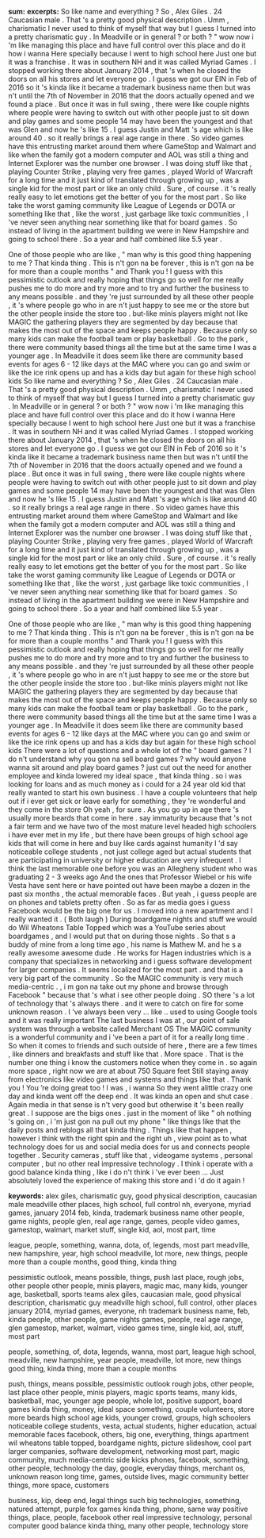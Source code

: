 **sum:**
**excerpts:**
So like name and everything ? So , Alex Giles . 24 Caucasian male . That 's a pretty good physical description . Umm , charismatic I never used to think of myself that way but I guess I turned into a pretty charismatic guy .
In Meadville or in general ? or both ?
" wow now i 'm like managing this place and have full control over this place and do it how i wanna Here specially because I went to high school here
Just one but it was a franchise . It was in southern NH and it was called Myriad Games . I stopped working there about January 2014 , that 's when he closed the doors on all his stores and let everyone go .
I guess we got our EIN in Feb of 2016 so it 's kinda like it became a trademark business name then but was n't until the 7th of November in 2016 that the doors actually opened and we found a place .
But once it was in full swing , there were like couple nights where people were having to switch out with other people just to sit down and play games and some people
14 may have been the youngest and that was Glen and now he 's like 15 . I guess Justin and Matt 's age which is like around 40 . so it really brings a real age range in there .
So video games have this entrusting market around them where GameStop and Walmart and
like when the family got a modern computer and AOL was still a thing and Internet Explorer was the number one browser . I was doing stuff like that , playing Counter Strike , playing very free games , played World of Warcraft for a long time and it just kind of translated through growing up , was a single kid for the most part or like an only child .
Sure , of course .
it 's really really easy to let emotions get the better of you for the most part . So like take the worst gaming community like League of Legends or DOTA or something like that , like the worst , just garbage like toxic communities , I 've never seen anything near something like that for board games .
So instead of living in the apartment building we were in New Hampshire and going to school there . So a year and half combined like 5.5 year .

One of those people who are like , " man why is this good thing happening to me ? That kinda thing . This is n't gon na be forever , this is n't gon na be for more than a couple months " and
Thank you !
I guess with this pessimistic outlook and really hoping that things go so well for me really pushes me to do more and try more and to try and further the business to any means possible .
and they 're just surrounded by all these other people , it 's where people   go who in are n't just happy to see me or the store but the other people inside the store too .
but-like minis players might not like MAGIC the gathering players they are segmented by day because that makes the most out of the space and keeps people happy .
Because only so many kids can make the football team or play basketball . Go to the park , there were community based things all the time but at the same time I was a younger age . In Meadville it does seem like there are community based events for ages 6 - 12 like days at the MAC where you can go and swim or like the ice rink opens up and has a kids day but again for these high school kids
So like name and everything ? So , Alex Giles . 24 Caucasian male . That 's a pretty good physical description . Umm , charismatic I never used to think of myself that way but I guess I turned into a pretty charismatic guy .
In Meadville or in general ? or both ?
" wow now i 'm like managing this place and have full control over this place and do it how i wanna Here specially because I went to high school here
Just one but it was a franchise . It was in southern NH and it was called Myriad Games . I stopped working there about January 2014 , that 's when he closed the doors on all his stores and let everyone go .
I guess we got our EIN in Feb of 2016 so it 's kinda like it became a trademark business name then but was n't until the 7th of November in 2016 that the doors actually opened and we found a place .
But once it was in full swing , there were like couple nights where people were having to switch out with other people just to sit down and play games and some people
14 may have been the youngest and that was Glen and now he 's like 15 . I guess Justin and Matt 's age which is like around 40 . so it really brings a real age range in there .
So video games have this entrusting market around them where GameStop and Walmart and
like when the family got a modern computer and AOL was still a thing and Internet Explorer was the number one browser . I was doing stuff like that , playing Counter Strike , playing very free games , played World of Warcraft for a long time and it just kind of translated through growing up , was a single kid for the most part or like an only child .
Sure , of course .
it 's really really easy to let emotions get the better of you for the most part . So like take the worst gaming community like League of Legends or DOTA or something like that , like the worst , just garbage like toxic communities , I 've never seen anything near something like that for board games .
So instead of living in the apartment building we were in New Hampshire and going to school there . So a year and half combined like 5.5 year .

One of those people who are like , " man why is this good thing happening to me ? That kinda thing . This is n't gon na be forever , this is n't gon na be for more than a couple months " and
Thank you !
I guess with this pessimistic outlook and really hoping that things go so well for me really pushes me to do more and try more and to try and further the business to any means possible .
and they 're just surrounded by all these other people , it 's where people   go who in are n't just happy to see me or the store but the other people inside the store too .
but-like minis players might not like MAGIC the gathering players they are segmented by day because that makes the most out of the space and keeps people happy .
Because only so many kids can make the football team or play basketball . Go to the park , there were community based things all the time but at the same time I was a younger age . In Meadville it does seem like there are community based events for ages 6 - 12 like days at the MAC where you can go and swim or like the ice rink opens up and has a kids day but again for these high school kids
There were a lot of questions and a whole lot of the " board games ? I do n't understand why you gon na sell board games ? why would anyone wanna sit around and play board games ?
just cut out the need for another employee and kinda lowered my ideal space , that kinda thing . so i was looking for loans and as much money as i could for a 24 year old kid that really wanted to start his own business .
I have a couple volunteers that help out if i ever get sick or leave early for something , they 're wonderful and they come in the store
Oh yeah , for sure . As you go up in age there 's usually more beards that come in here .
say immaturity because that 's not a fair term and we have two of the most mature level headed high schoolers i have ever met in my life , but there have been groups of high school age kids that will come in here and buy like cards against humanity
I 'd say noticeable college students , not just college aged but actual students that are participating in university or higher education are very infrequent . I think the last memorable one before you was an Allegheny student who was graduating 2 - 3 weeks ago And the ones that Professor Wiebel or his wife Vesta have sent here or have pointed out have been maybe a dozen in the past six months , the actual memorable faces .
But yeah , i guess people are on phones and tablets pretty often . So as far as media goes i guess Facebook would be the big one for us .
I moved into a new apartment and I really wanted it . ( Both laugh )
During boardgame nights and stuff we would do Wil Wheatons Table Topped which was a YouTube series about boardgames , and I would put that on during those nights .
So that s a buddy of mine from a long time ago , his name is Mathew M. and he s a really awesome awesome dude . He works for Hagen industries which is a company that specializes in networking and i guess software development for larger companies .
It seems localized for the most part . and that is a very big part of the community . So the MAGIC community is very much media-centric .
, i m gon na take out my phone and browse through Facebook " because that 's what i see other people doing . SO there 's a lot of technology that 's always there .
and it were to catch on fire for some unknown reason . I 've always been very ... like .. used to using Google tools and it was really important The last business I was at , our point of sale system was through a website called Merchant OS
The MAGIC community is a wonderful community and i 've been a part of it for a really long time . So when it comes to friends and such outside of here , there are a few times , like dinners and breakfasts and stuff like that .
More space . That is the number one thing i know the customers notice when they come in . so again more space , right now we are at about 750 Square feet Still staying away from electronics like video games and systems and things like that .
Thank you ! You ’re doing great too !
I was , i wanna So they went alittle crazy one day and kinda went off the deep end . It was kinda an open and shut case . Again media in that sense is n't very good but otherwise it 's been really great .
I suppose are the bigs ones .
just in the moment of like " oh nothing 's going on , i 'm just gon na pull out my phone " like things like that the daily posts and reblogs all that kinda thing .
Things like that happen , however i think with the right spin and the right uh , view point as to what technology does for us and social media does for us and connects people together .
Security cameras , stuff like that , videogame systems , personal computer , but no other real impressive technology .
I think i operate with a good balance kinda thing , like i do n't think i 've ever been ...
Just absolutely loved the experience of making this store and i 'd do it again !

**keywords:**
alex giles, charismatic guy, good physical description, caucasian male
meadville
other places, high school, full control
nh, everyone, myriad games, january 2014
feb, kinda, trademark business name
other people, game nights, people
glen, real age range, games, people
video games, gamestop, walmart, market
stuff, single kid, aol, most part, time

league, people, something, wanna, dota, of, legends, most part
meadville, new hampshire, year, high school
meadville, lot more, new things, people
more than a couple months, good thing, kinda thing

pessimistic outlook, means possible, things, push
last place, rough jobs, other people
other people, minis players, magic
mac, many kids, younger age, basketball, sports teams
alex giles, caucasian male, good physical description, charismatic guy
meadville
high school, full control, other places
january 2014, myriad games, everyone, nh
trademark business name, feb, kinda
people, other people, game nights
games, people, real age range, glen
gamestop, market, walmart, video games
time, single kid, aol, stuff, most part

people, something, of, dota, legends, wanna, most part, league
high school, meadville, new hampshire, year
people, meadville, lot more, new things
good thing, kinda thing, more than a couple months

push, things, means possible, pessimistic outlook
rough jobs, other people, last place
other people, minis players, magic
sports teams, many kids, basketball, mac, younger age
people, whole lot, positive support, board games
kinda thing, money, ideal space
something, couple volunteers, store
more beards
high school age kids, younger crowd, groups, high schoolers
noticeable college students, vesta, actual students, higher education, actual memorable faces
facebook, others, big one, everything, things
apartment
wil wheatons table topped, boardgame nights, picture slideshow, cool part
larger companies, software development, networking
most part, magic community, much media-centric
side kicks phones, facebook, something, other people, technology
the day, google, everyday things, merchant os, unknown reason
long time, games, outside lives, magic community
better things, more space, customers

business, kip, deep end, legal things
such big technologies, something, natured attempt, purple fox games
kinda thing, phone, same way
positive things, place, people, facebook
other real impressive technology, personal computer
good balance kinda thing, many other people, technology
store

